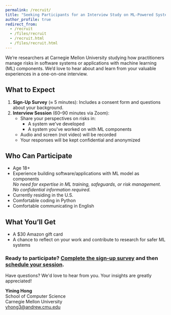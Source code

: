 ```yaml
---
permalink: /recruit/
title: "Seeking Participants for an Interview Study on ML-Powered System Safeguards"
author_profile: true
redirect_from:
  - /recruit
  - /files/recruit
  - /recruit.html
  - /files/recruit.html
---
```


We’re researchers at Carnegie Mellon University studying how practitioners manage risks in software systems or applications with machine learning (ML) components. We’d love to hear about and learn from your valuable experiences in a one-on-one interview.

## What to Expect

1. **Sign-Up Survey** (≈ 5 minutes): Includes a consent form and questions about your background.
2. **Interview Session** (60–90 minutes via Zoom):
   - Share your perspectives on risks in:
     - A system we've developed
     - A system you've worked on with ML components
   - Audio and screen (not video) will be recorded
   - Your responses will be kept confidential and anonymized

## Who Can Participate

- Age 18+
- Experience building software/applications with ML model as components \
  *No need for expertise in ML training, safeguards, or risk management. No confidential information required.*
- Currently residing in the U.S.
- Comfortable coding in Python
- Comfortable communicating in English

## What You’ll Get

- A $30 Amazon gift card
- A chance to reflect on your work and contribute to research for safer ML systems

### Ready to participate? [Complete the sign-up survey](https://forms.gle/UqjFJ9f8eJod8V55A) and then [schedule your session](https://calendar.app.google/LZPnNuiph9uxR7ET7).

Have questions? We'd love to hear from you. Your insights are greatly appreciated!

**Yining Hong**  
School of Computer Science  
Carnegie Mellon University  
[yhong3@andrew.cmu.edu](mailto:yhong3@andrew.cmu.edu)